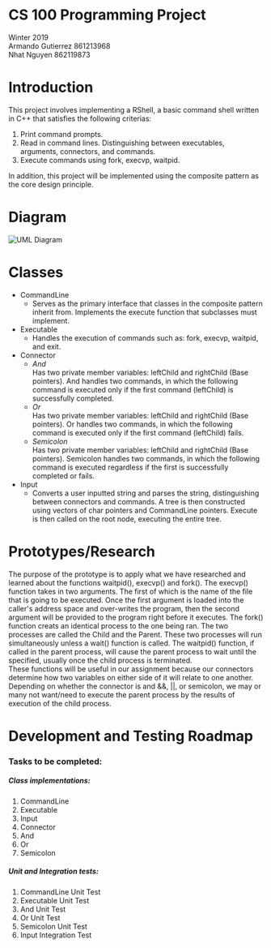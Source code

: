 # CS 100 Programming Project
Winter 2019\
Armando Gutierrez 861213968\
Nhat Nguyen 862119873

# Introduction
This project involves implementing a RShell, a basic command shell written in C++ that satisfies the following criterias: 
1. Print command prompts.
2. Read in command lines. Distinguishing between executables, arguments, connectors, and commands.
3. Execute commands using fork, execvp, waitpid.

In addition, this project will be implemented using the composite pattern as the core design principle.

# Diagram
![UML Diagram](https://github.com/cs100/assignment-cs_100_aa_assignment_1/blob/master/Images/Assignment_2_UML.png)

# Classes
* CommandLine
  * Serves as the primary interface that classes in the composite pattern inherit from. Implements the execute function that subclasses must implement.
* Executable
  * Handles the execution of commands such as: fork, execvp, waitpid, and exit.
* Connector
  * *And*\
Has two private member variables: leftChild and rightChild (Base pointers). And handles two commands, in which the following command is executed only if the first command (leftChild) is successfully completed.
  * *Or*\
Has two private member variables: leftChild and rightChild (Base pointers). Or handles two commands, in which the following command is executed only if the first command (leftChild) fails.
  * *Semicolon*\
Has two private member variables: leftChild and rightChild (Base pointers). Semicolon handles two commands, in which the following command is executed regardless if the first is successfully completed or fails.
* Input
  * Converts a user inputted string and parses the string, distinguishing between connectors and commands. A tree is then constructed using vectors of char pointers and CommandLine pointers. Execute is then called on the root node, executing the entire tree. 
# Prototypes/Research
The purpose of the prototype is to apply what we have researched and learned about the functions waitpid(), execvp() and fork(). The execvp() function takes in two arguments. The first of which is the name of the file that is going to be executed. Once the first argument is loaded into the caller's address space and over-writes the program, then the second argument will be provided to the program right before it executes. The fork() function creats an identical process to the one being ran. The two processes are called the Child and the Parent. These two processes will run simultaneously unless a wait() function is called. The waitpid() function, if called in the parent process, will cause the parent process to wait until the specified, usually once the child process is terminated. \
These functions will be useful in our assignment because our connectors determine how two variables on either side of it will relate to one another. Depending on whether the connector is and &&, ||, or semicolon, we may or many not want/need to execute the parent process by the results of execution of the child process.

# Development and Testing Roadmap
### Tasks to be completed:
##### Class implementations:
1. CommandLine
2. Executable
3. Input
4. Connector
5. And
6. Or
7. Semicolon
##### Unit and Integration tests:
1. CommandLine Unit Test
2. Executable Unit Test
3. And Unit Test
4. Or Unit Test
5. Semicolon Unit Test
6. Input Integration Test
